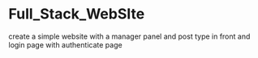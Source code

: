 # Full_Stack_WebSIte
create a simple website with a manager panel and post type in front and login page with authenticate page
